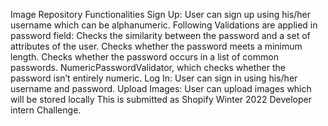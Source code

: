 Image Repository
Functionalities
Sign Up: User can sign up using his/her username which can be alphanumeric. Following Validations are applied in password field:
Checks the similarity between the password and a set of attributes of the user.
Checks whether the password meets a minimum length.
Checks whether the password occurs in a list of common passwords.
NumericPasswordValidator, which checks whether the password isn’t entirely numeric.
Log In: User can sign in using his/her username and password.
Upload Images: User can upload images which will be stored locally
This is submitted as Shopify Winter 2022 Developer intern Challenge.
